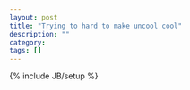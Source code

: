```yaml
---
layout: post
title: "Trying to hard to make uncool cool"
description: ""
category: 
tags: []
---
```

{% include JB/setup %}
